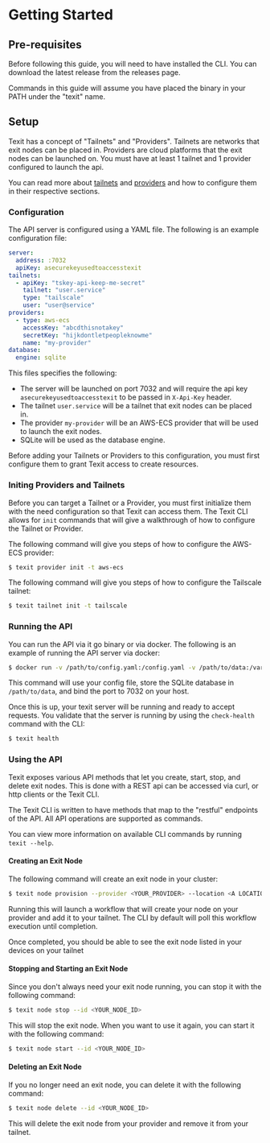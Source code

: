 # Getting Started

## Pre-requisites

Before following this guide, you will need to have installed the CLI. You can download the latest release from the releases page.

Commands in this guide will assume you have placed the binary in your PATH under the "texit" name.

## Setup

Texit has a concept of "Tailnets" and "Providers". Tailnets are networks that exit nodes can be placed in. Providers are cloud platforms that the exit nodes can be launched on. You must have at least 1 tailnet and 1 provider configured to launch the api.

You can read more about [tailnets](/docs/tailnets.md) and [providers](/docs/providers.md) and how to configure them in their respective sections.

### Configuration

The API server is configured using a YAML file. The following is an example configuration file:

```yaml
server:
  address: :7032
  apiKey: asecurekeyusedtoaccesstexit
tailnets:
  - apiKey: "tskey-api-keep-me-secret"
    tailnet: "user.service"
    type: "tailscale"
    user: "user@service"
providers:
  - type: aws-ecs
    accessKey: "abcdthisnotakey"
    secretKey: "hijkdontletpeopleknowme"
    name: "my-provider"
database:
  engine: sqlite
```

This files specifies the following:

- The server will be launched on port 7032 and will require the api key `asecurekeyusedtoaccesstexit` to be passed in `X-Api-Key` header.
- The tailnet `user.service` will be a tailnet that exit nodes can be placed in.
- The provider `my-provider` will be an AWS-ECS provider that will be used to launch the exit nodes.
- SQLite will be used as the database engine.

Before adding your Tailnets or Providers to this configuration, you must first configure them to grant Texit access to create resources.

### Initing Providers and Tailnets

Before you can target a Tailnet or a Provider, you must first initialize them with the need configuration so that Texit can access them. The Texit CLI allows for `init` commands that will give a walkthrough of how to configure the Tailnet or Provider.

The following command will give you steps of how to configure the AWS-ECS provider:

```bash
$ texit provider init -t aws-ecs
```

The following command will give you steps of how to configure the Tailscale tailnet:

```bash
$ texit tailnet init -t tailscale
```

### Running the API

You can run the API via it go binary or via docker. The following is an example of running the API server via docker:

```bash
$ docker run -v /path/to/config.yaml:/config.yaml -v /path/to/data:/var/lib/texit -p 7032:7032 ghcr.io/awlsring/texit:latest
```

This command will use your config file, store the SQLite database in `/path/to/data`, and bind the port to 7032 on your host.

Once this is up, your texit server will be running and ready to accept requests. You validate that the server is running by using the `check-health` command with the CLI:

```bash
$ texit health
```

### Using the API

Texit exposes various API methods that let you create, start, stop, and delete exit nodes. This is done with a REST api can be accessed via curl, or http clients or the Texit CLI.

The Texit CLI is written to have methods that map to the "restful" endpoints of the API. All API operations are supported as commands.

You can view more information on available CLI commands by running `texit --help`.

#### Creating an Exit Node

The following command will create an exit node in your cluster:

```bash
$ texit node provision --provider <YOUR_PROVIDER> --location <A LOCATION> --tailnet <YOUR_TAILNET>
```

Running this will launch a workflow that will create your node on your provider and add it to your tailnet. The CLI by default will poll this workflow execution until completion.

Once completed, you should be able to see the exit node listed in your devices on your tailnet

#### Stopping and Starting an Exit Node

Since you don't always need your exit node running, you can stop it with the following command:

```bash
$ texit node stop --id <YOUR_NODE_ID>
```

This will stop the exit node. When you want to use it again, you can start it with the following command:

```bash
$ texit node start --id <YOUR_NODE_ID>
```

#### Deleting an Exit Node

If you no longer need an exit node, you can delete it with the following command:

```bash
$ texit node delete --id <YOUR_NODE_ID>
```

This will delete the exit node from your provider and remove it from your tailnet.
